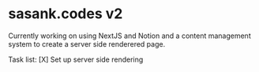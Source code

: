 # sasank.codes v2 

Currently working on using NextJS and Notion and a content management system to create a server side renderered page.

Task list:
[X] Set up server side rendering 
